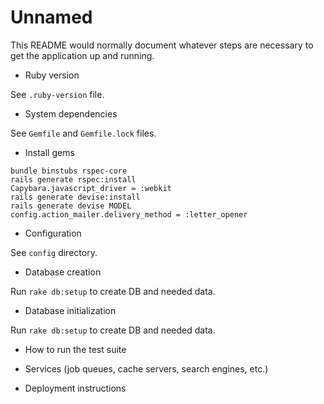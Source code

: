 Unnamed
=======

This README would normally document whatever steps are necessary to get the
application up and running.

* Ruby version

See `.ruby-version` file.

* System dependencies

See `Gemfile` and `Gemfile.lock` files.

* Install gems

```
bundle binstubs rspec-core
rails generate rspec:install
Capybara.javascript_driver = :webkit
rails generate devise:install
rails generate devise MODEL
config.action_mailer.delivery_method = :letter_opener

```

* Configuration

See `config` directory.

* Database creation

Run `rake db:setup` to create DB and needed data.

* Database initialization

Run `rake db:setup` to create DB and needed data.

* How to run the test suite

* Services (job queues, cache servers, search engines, etc.)

* Deployment instructions

